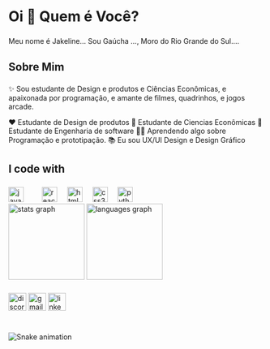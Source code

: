 <h1 align="left">Oi 👋 Quem é Você?</h1>

###

<p align="left">Meu nome é Jakeline... Sou Gaúcha ..., Moro do Rio Grande do Sul....</p>
<div align="center">
</div>

###

<h2 align="left">Sobre Mim</h2>

###

<p align="left">✨ Sou estudante de Design e produtos e Ciências Econômicas, e apaixonada por programação, e amante de filmes, quadrinhos, e jogos arcade.

❤ Estudante de Design de produtos
💙 Estudante de Ciencias Econômicas
💙 Estudante de Engenharia de software
👩‍💻 Aprendendo algo sobre Programação e prototipação.
📚 Eu sou UX/UI Design e Design  Gráfico


###



<h2 align="left">I code with</h2>




###

<div align="left">
  <img src="https://cdn.jsdelivr.net/gh/devicons/devicon/icons/javascript/javascript-original.svg" height="30" alt="javascript logo"  />
  <img width="12" />
  <img width="12" />
  <img src="https://cdn.jsdelivr.net/gh/devicons/devicon/icons/react/react-original.svg" height="30" alt="react logo"  />
  <img width="12" />
  <img src="https://cdn.jsdelivr.net/gh/devicons/devicon/icons/html5/html5-original.svg" height="30" alt="html5 logo"  />
  <img width="12" />
  <img src="https://cdn.jsdelivr.net/gh/devicons/devicon/icons/css3/css3-original.svg" height="30" alt="css3 logo"  />
  <img width="12" />
  <img src="https://cdn.jsdelivr.net/gh/devicons/devicon/icons/python/python-original.svg" height="30" alt="python logo"  />
  <img width="12" />
 
</div>
 <img src="https://github-readme-stats.vercel.app/api?username=a&hide_title=false&hide_rank=false&show_icons=true&include_all_commits=true&count_private=true&disable_animations=false&theme=dracula&locale=akelineWeschenfelderen&hide_border=false" height="150" alt="stats graph"  />
  <img src="https://github-readme-stats.vercel.app/api/top-langs?username=akelineWeschenfelder&locale=en&hide_title=false&layout=compact&card_width=320&langs_count=5&theme=dracula&hide_border=false" height="150" alt="languages graph"  />

###

<div align="left">
  
  <img src="https://img.shields.io/static/v1?message=Discord&logo=discord&label=&color=7289DA&logoColor=white&labelColor=&style=for-the-badge" height="35" alt="discord logo"  />
  <img src="https://img.shields.io/static/v1?message=Gmail&logo=gmail&label=&color=D14836&logoColor=white&labelColor=&style=for-the-badge" height="35" alt="gmail logo"  />
  <img src="https://img.shields.io/static/v1?message=LinkedIn&logo=linkedin&label=&color=0077B5&logoColor=white&labelColor=&style=for-the-badge" height="35" alt="linkedin logo"  />
</div>

###

<br clear="both">

<img src="JakelineWeschenfelder/snake.svg" alt="Snake animation" />

###
###
